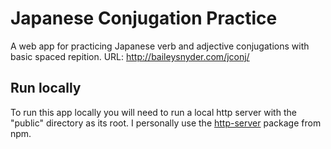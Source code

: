 # Japanese Conjugation Practice
A web app for practicing Japanese verb and adjective conjugations with basic spaced repition. URL: http://baileysnyder.com/jconj/

## Run locally
To run this app locally you will need to run a local http server with the "public" directory as its root. I personally use the [http-server](https://www.npmjs.com/package/http-server) package from npm.
